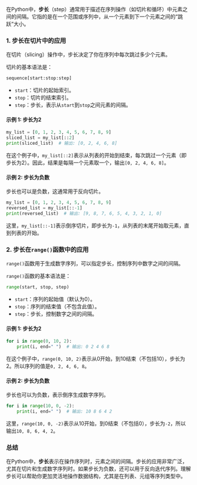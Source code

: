 在Python中，**步长**（step）通常用于描述在序列操作（如切片和循环）中元素之间的间隔。它指的是在一个范围或序列中，从一个元素到下一个元素之间的“跳跃”大小。

### 1. **步长在切片中的应用**
   在切片（slicing）操作中，步长决定了你在序列中每次跳过多少个元素。

   切片的基本语法是：
   ```python
   sequence[start:stop:step]
   ```

   - `start`：切片的起始索引。
   - `stop`：切片的结束索引。
   - `step`：步长，表示从`start`到`stop`之间元素的间隔。

   #### 示例 1: 步长为2
   ```python
   my_list = [0, 1, 2, 3, 4, 5, 6, 7, 8, 9]
   sliced_list = my_list[::2]
   print(sliced_list)  # 输出: [0, 2, 4, 6, 8]
   ```
   在这个例子中，`my_list[::2]`表示从列表的开始到结束，每次跳过一个元素（即步长为2）。因此，结果是每隔一个元素取一个，输出`[0, 2, 4, 6, 8]`。

   #### 示例 2: 步长为负数
   步长也可以是负数，这通常用于反向切片。
   ```python
   my_list = [0, 1, 2, 3, 4, 5, 6, 7, 8, 9]
   reversed_list = my_list[::-1]
   print(reversed_list)  # 输出: [9, 8, 7, 6, 5, 4, 3, 2, 1, 0]
   ```
   这里，`my_list[::-1]`表示倒序切片，即步长为`-1`，从列表的末尾开始取元素，直到列表的开始。

### 2. **步长在`range()`函数中的应用**
   `range()`函数用于生成数字序列，可以指定步长，控制序列中数字之间的间隔。

   `range()`函数的基本语法是：
   ```python
   range(start, stop, step)
   ```

   - `start`：序列的起始值（默认为0）。
   - `stop`：序列的结束值（不包含此值）。
   - `step`：步长，控制数字之间的间隔。

   #### 示例 1: 步长为2
   ```python
   for i in range(0, 10, 2):
       print(i, end=" ")  # 输出: 0 2 4 6 8
   ```
   在这个例子中，`range(0, 10, 2)`表示从0开始，到10结束（不包括10），步长为2。所以序列的值是`0, 2, 4, 6, 8`。

   #### 示例 2: 步长为负数
   步长也可以为负数，表示倒序生成数字序列。
   ```python
   for i in range(10, 0, -2):
       print(i, end=" ")  # 输出: 10 8 6 4 2
   ```
   这里，`range(10, 0, -2)`表示从10开始，到0结束（不包括0），步长为`-2`，所以输出`10, 8, 6, 4, 2`。

### 总结
在Python中，**步长**表示在操作序列时，元素之间的间隔。步长的应用非常广泛，尤其在切片和生成数字序列时。如果步长为负数，还可以用于反向迭代序列。理解步长可以帮助你更加灵活地操作数据结构，尤其是在列表、元组等序列类型中。
